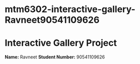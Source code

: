 # mtm6302-interactive-gallery-Ravneet90541109626
# Interactive Gallery Project

**Name:** Ravneet
**Student Number:** 90541109626
